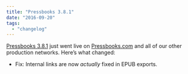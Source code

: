 ```yaml
---
title: "Pressbooks 3.8.1"
date: "2016-09-20"
tags: 
  - "changelog"
---
```


[Pressbooks 3.8.1](https://github.com/pressbooks/pressbooks/releases/tag/v3.8.1) just went live on [Pressbooks.com](https://pressbooks.com/) and all of our other production networks. Here’s what changed:

- Fix: Internal links are now _actually_ fixed in EPUB exports.
